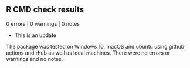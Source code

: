 ## R CMD check results

0 errors | 0 warnings | 0 notes

* This is an update

The package was tested on Windows 10, macOS and ubuntu using github actions and rhub as well as local machines.
There were no errors or warnings and no notes.
